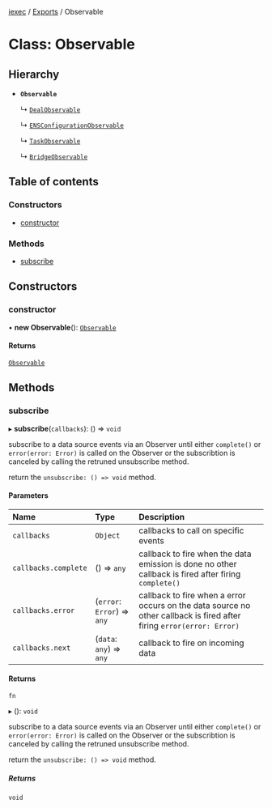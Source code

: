 [iexec](../README.md) / [Exports](../modules.md) / Observable

# Class: Observable

## Hierarchy

- **`Observable`**

  ↳ [`DealObservable`](internal_.DealObservable.md)

  ↳ [`ENSConfigurationObservable`](internal_.ENSConfigurationObservable.md)

  ↳ [`TaskObservable`](internal_.TaskObservable.md)

  ↳ [`BridgeObservable`](internal_.BridgeObservable.md)

## Table of contents

### Constructors

- [constructor](Observable.md#constructor)

### Methods

- [subscribe](Observable.md#subscribe)

## Constructors

### constructor

• **new Observable**(): [`Observable`](Observable.md)

#### Returns

[`Observable`](Observable.md)

## Methods

### subscribe

▸ **subscribe**(`callbacks`): () => `void`

subscribe to a data source events via an Observer until either `complete()` or `error(error: Error)` is called on the Observer or the subscribtion is canceled by calling the retruned unsubscribe method.

return the `unsubscribe: () => void` method.

#### Parameters

| Name | Type | Description |
| :------ | :------ | :------ |
| `callbacks` | `Object` | callbacks to call on specific events |
| `callbacks.complete` | () => `any` | callback to fire when the data emission is done no other callback is fired after firing `complete()` |
| `callbacks.error` | (`error`: `Error`) => `any` | callback to fire when a error occurs on the data source no other callback is fired after firing `error(error: Error)` |
| `callbacks.next` | (`data`: `any`) => `any` | callback to fire on incoming data |

#### Returns

`fn`

▸ (): `void`

subscribe to a data source events via an Observer until either `complete()` or `error(error: Error)` is called on the Observer or the subscribtion is canceled by calling the retruned unsubscribe method.

return the `unsubscribe: () => void` method.

##### Returns

`void`
